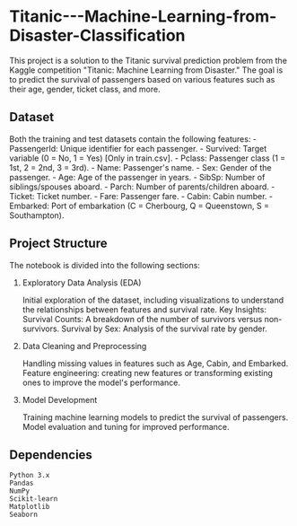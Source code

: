 # Titanic---Machine-Learning-from-Disaster-Classification
This project is a solution to the Titanic survival prediction problem from the Kaggle competition "Titanic: Machine Learning from Disaster." The goal is to predict the survival of passengers based on various features such as their age, gender, ticket class, and more. 

## Dataset
Both the training and test datasets contain the following features:
    - PassengerId: Unique identifier for each passenger.
    - Survived: Target variable (0 = No, 1 = Yes) [Only in train.csv].
    - Pclass: Passenger class (1 = 1st, 2 = 2nd, 3 = 3rd).
    - Name: Passenger's name.
    - Sex: Gender of the passenger.
    - Age: Age of the passenger in years.
    - SibSp: Number of siblings/spouses aboard.
    - Parch: Number of parents/children aboard.
    - Ticket: Ticket number.
    - Fare: Passenger fare.
    - Cabin: Cabin number.
    - Embarked: Port of embarkation (C = Cherbourg, Q = Queenstown, S = Southampton).

## Project Structure
The notebook is divided into the following sections:
1. Exploratory Data Analysis (EDA)

    Initial exploration of the dataset, including visualizations to understand the relationships between features and survival rate.
    Key Insights:
        Survival Counts: A breakdown of the number of survivors versus non-survivors.
        Survival by Sex: Analysis of the survival rate by gender.

2. Data Cleaning and Preprocessing

    Handling missing values in features such as Age, Cabin, and Embarked.
    Feature engineering: creating new features or transforming existing ones to improve the model's performance.

3. Model Development

    Training machine learning models to predict the survival of passengers.
    Model evaluation and tuning for improved performance.
## Dependencies
    Python 3.x
    Pandas
    NumPy
    Scikit-learn
    Matplotlib
    Seaborn


